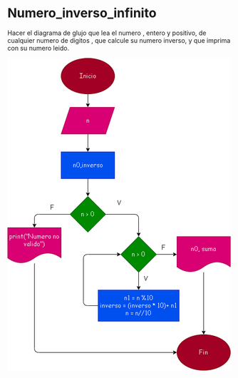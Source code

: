 # Numero_inverso_infinito
Hacer el diagrama de glujo que lea el numero , entero y positivo, de cualquier numero de digitos , que calcule su numero inverso, y que imprima con su numero leido.

![Diagrama de flujo](diagrama.png "Diagrama de flujo")